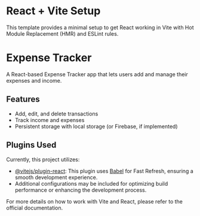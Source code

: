 # React + Vite Setup

This template provides a minimal setup to get React working in Vite with Hot Module Replacement (HMR) and ESLint rules.

# Expense Tracker

A React-based Expense Tracker app that lets users add and manage their expenses and income.

## Features

- Add, edit, and delete transactions
- Track income and expenses
- Persistent storage with local storage (or Firebase, if implemented)

## Plugins Used

Currently, this project utilizes:

- [@vitejs/plugin-react](https://github.com/vitejs/vite-plugin-react/blob/main/packages/plugin-react/README.md): This plugin uses [Babel](https://babeljs.io/) for Fast Refresh, ensuring a smooth development experience.
- Additional configurations may be included for optimizing build performance or enhancing the development process.

For more details on how to work with Vite and React, please refer to the official documentation.
